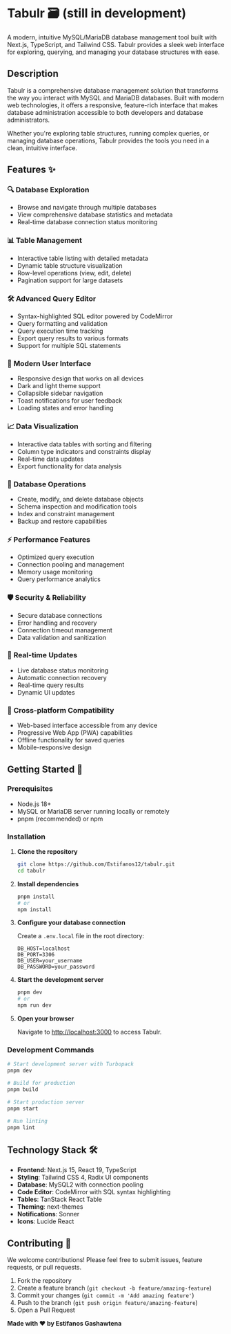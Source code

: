 # Tabulr 🗃️ (still in development)

A modern, intuitive MySQL/MariaDB database management tool built with Next.js, TypeScript, and Tailwind CSS. Tabulr provides a sleek web interface for exploring, querying, and managing your database structures with ease.

## Description

Tabulr is a comprehensive database management solution that transforms the way you interact with MySQL and MariaDB databases. Built with modern web technologies, it offers a responsive, feature-rich interface that makes database administration accessible to both developers and database administrators.

Whether you're exploring table structures, running complex queries, or managing database operations, Tabulr provides the tools you need in a clean, intuitive interface.

## Features ✨

### 🔍 **Database Exploration**
- Browse and navigate through multiple databases
- View comprehensive database statistics and metadata
- Real-time database connection status monitoring

### 📊 **Table Management**
- Interactive table listing with detailed metadata
- Dynamic table structure visualization
- Row-level operations (view, edit, delete)
- Pagination support for large datasets

### 🛠️ **Advanced Query Editor**
- Syntax-highlighted SQL editor powered by CodeMirror
- Query formatting and validation
- Query execution time tracking
- Export query results to various formats
- Support for multiple SQL statements

### 🎨 **Modern User Interface**
- Responsive design that works on all devices
- Dark and light theme support
- Collapsible sidebar navigation
- Toast notifications for user feedback
- Loading states and error handling

### 📈 **Data Visualization**
- Interactive data tables with sorting and filtering
- Column type indicators and constraints display
- Real-time data updates
- Export functionality for data analysis

### 🔧 **Database Operations**
- Create, modify, and delete database objects
- Schema inspection and modification tools
- Index and constraint management
- Backup and restore capabilities

### ⚡ **Performance Features**
- Optimized query execution
- Connection pooling and management
- Memory usage monitoring
- Query performance analytics

### 🛡️ **Security & Reliability**
- Secure database connections
- Error handling and recovery
- Connection timeout management
- Data validation and sanitization

### 🔄 **Real-time Updates**
- Live database status monitoring
- Automatic connection recovery
- Real-time query results
- Dynamic UI updates

### 📱 **Cross-platform Compatibility**
- Web-based interface accessible from any device
- Progressive Web App (PWA) capabilities
- Offline functionality for saved queries
- Mobile-responsive design

## Getting Started 🚀

### Prerequisites

- Node.js 18+ 
- MySQL or MariaDB server running locally or remotely
- pnpm (recommended) or npm

### Installation

1. **Clone the repository**
   ```bash
   git clone https://github.com/Estifanos12/tabulr.git
   cd tabulr
   ```

2. **Install dependencies**
   ```bash
   pnpm install
   # or
   npm install
   ```

3. **Configure your database connection**
   
   Create a `.env.local` file in the root directory:
   ```env
   DB_HOST=localhost
   DB_PORT=3306
   DB_USER=your_username
   DB_PASSWORD=your_password
   ```

4. **Start the development server**
   ```bash
   pnpm dev
   # or
   npm run dev
   ```

5. **Open your browser**
   
   Navigate to [http://localhost:3000](http://localhost:3000) to access Tabulr.

### Development Commands

```bash
# Start development server with Turbopack
pnpm dev

# Build for production
pnpm build

# Start production server
pnpm start

# Run linting
pnpm lint
```

## Technology Stack 🛠️

- **Frontend**: Next.js 15, React 19, TypeScript
- **Styling**: Tailwind CSS 4, Radix UI components
- **Database**: MySQL2 with connection pooling
- **Code Editor**: CodeMirror with SQL syntax highlighting
- **Tables**: TanStack React Table
- **Theming**: next-themes
- **Notifications**: Sonner
- **Icons**: Lucide React

## Contributing 🤝

We welcome contributions! Please feel free to submit issues, feature requests, or pull requests.

1. Fork the repository
2. Create a feature branch (`git checkout -b feature/amazing-feature`)
3. Commit your changes (`git commit -m 'Add amazing feature'`)
4. Push to the branch (`git push origin feature/amazing-feature`)
5. Open a Pull Request


**Made with ❤️ by Estifanos Gashawtena**